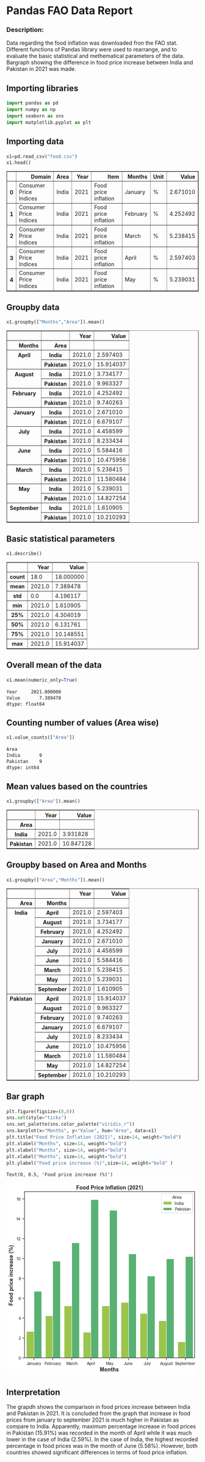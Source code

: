 # Pandas FAO Data Report
### Description:
Data regarding the food inflation was downloaded fron the FAO stat. Different functions of Pandas library were used to rearrange, and to evaluate the basic statistical and methematical parameters of the data. Bargraph showing the difference in food price increase between India and Pakistan in 2021 was made.

## Importing libraries


```python
import pandas as pd
import numpy as np
import seaborn as sns
import matplotlib.pyplot as plt
```

## Importing data


```python
x1=pd.read_csv("food.csv")
x1.head()
```




<div>
<style scoped>
    .dataframe tbody tr th:only-of-type {
        vertical-align: middle;
    }

    .dataframe tbody tr th {
        vertical-align: top;
    }

    .dataframe thead th {
        text-align: right;
    }
</style>
<table border="1" class="dataframe">
  <thead>
    <tr style="text-align: right;">
      <th></th>
      <th>Domain</th>
      <th>Area</th>
      <th>Year</th>
      <th>Item</th>
      <th>Months</th>
      <th>Unit</th>
      <th>Value</th>
    </tr>
  </thead>
  <tbody>
    <tr>
      <th>0</th>
      <td>Consumer Price Indices</td>
      <td>India</td>
      <td>2021</td>
      <td>Food price inflation</td>
      <td>January</td>
      <td>%</td>
      <td>2.671010</td>
    </tr>
    <tr>
      <th>1</th>
      <td>Consumer Price Indices</td>
      <td>India</td>
      <td>2021</td>
      <td>Food price inflation</td>
      <td>February</td>
      <td>%</td>
      <td>4.252492</td>
    </tr>
    <tr>
      <th>2</th>
      <td>Consumer Price Indices</td>
      <td>India</td>
      <td>2021</td>
      <td>Food price inflation</td>
      <td>March</td>
      <td>%</td>
      <td>5.238415</td>
    </tr>
    <tr>
      <th>3</th>
      <td>Consumer Price Indices</td>
      <td>India</td>
      <td>2021</td>
      <td>Food price inflation</td>
      <td>April</td>
      <td>%</td>
      <td>2.597403</td>
    </tr>
    <tr>
      <th>4</th>
      <td>Consumer Price Indices</td>
      <td>India</td>
      <td>2021</td>
      <td>Food price inflation</td>
      <td>May</td>
      <td>%</td>
      <td>5.239031</td>
    </tr>
  </tbody>
</table>
</div>



## Groupby data


```python
x1.groupby(["Months","Area"]).mean()
```




<div>
<style scoped>
    .dataframe tbody tr th:only-of-type {
        vertical-align: middle;
    }

    .dataframe tbody tr th {
        vertical-align: top;
    }

    .dataframe thead th {
        text-align: right;
    }
</style>
<table border="1" class="dataframe">
  <thead>
    <tr style="text-align: right;">
      <th></th>
      <th></th>
      <th>Year</th>
      <th>Value</th>
    </tr>
    <tr>
      <th>Months</th>
      <th>Area</th>
      <th></th>
      <th></th>
    </tr>
  </thead>
  <tbody>
    <tr>
      <th rowspan="2" valign="top">April</th>
      <th>India</th>
      <td>2021.0</td>
      <td>2.597403</td>
    </tr>
    <tr>
      <th>Pakistan</th>
      <td>2021.0</td>
      <td>15.914037</td>
    </tr>
    <tr>
      <th rowspan="2" valign="top">August</th>
      <th>India</th>
      <td>2021.0</td>
      <td>3.734177</td>
    </tr>
    <tr>
      <th>Pakistan</th>
      <td>2021.0</td>
      <td>9.963327</td>
    </tr>
    <tr>
      <th rowspan="2" valign="top">February</th>
      <th>India</th>
      <td>2021.0</td>
      <td>4.252492</td>
    </tr>
    <tr>
      <th>Pakistan</th>
      <td>2021.0</td>
      <td>9.740263</td>
    </tr>
    <tr>
      <th rowspan="2" valign="top">January</th>
      <th>India</th>
      <td>2021.0</td>
      <td>2.671010</td>
    </tr>
    <tr>
      <th>Pakistan</th>
      <td>2021.0</td>
      <td>6.679107</td>
    </tr>
    <tr>
      <th rowspan="2" valign="top">July</th>
      <th>India</th>
      <td>2021.0</td>
      <td>4.458599</td>
    </tr>
    <tr>
      <th>Pakistan</th>
      <td>2021.0</td>
      <td>8.233434</td>
    </tr>
    <tr>
      <th rowspan="2" valign="top">June</th>
      <th>India</th>
      <td>2021.0</td>
      <td>5.584416</td>
    </tr>
    <tr>
      <th>Pakistan</th>
      <td>2021.0</td>
      <td>10.475956</td>
    </tr>
    <tr>
      <th rowspan="2" valign="top">March</th>
      <th>India</th>
      <td>2021.0</td>
      <td>5.238415</td>
    </tr>
    <tr>
      <th>Pakistan</th>
      <td>2021.0</td>
      <td>11.580484</td>
    </tr>
    <tr>
      <th rowspan="2" valign="top">May</th>
      <th>India</th>
      <td>2021.0</td>
      <td>5.239031</td>
    </tr>
    <tr>
      <th>Pakistan</th>
      <td>2021.0</td>
      <td>14.827254</td>
    </tr>
    <tr>
      <th rowspan="2" valign="top">September</th>
      <th>India</th>
      <td>2021.0</td>
      <td>1.610905</td>
    </tr>
    <tr>
      <th>Pakistan</th>
      <td>2021.0</td>
      <td>10.210293</td>
    </tr>
  </tbody>
</table>
</div>



## Basic statistical parameters


```python
x1.describe()
```




<div>
<style scoped>
    .dataframe tbody tr th:only-of-type {
        vertical-align: middle;
    }

    .dataframe tbody tr th {
        vertical-align: top;
    }

    .dataframe thead th {
        text-align: right;
    }
</style>
<table border="1" class="dataframe">
  <thead>
    <tr style="text-align: right;">
      <th></th>
      <th>Year</th>
      <th>Value</th>
    </tr>
  </thead>
  <tbody>
    <tr>
      <th>count</th>
      <td>18.0</td>
      <td>18.000000</td>
    </tr>
    <tr>
      <th>mean</th>
      <td>2021.0</td>
      <td>7.389478</td>
    </tr>
    <tr>
      <th>std</th>
      <td>0.0</td>
      <td>4.196117</td>
    </tr>
    <tr>
      <th>min</th>
      <td>2021.0</td>
      <td>1.610905</td>
    </tr>
    <tr>
      <th>25%</th>
      <td>2021.0</td>
      <td>4.304019</td>
    </tr>
    <tr>
      <th>50%</th>
      <td>2021.0</td>
      <td>6.131761</td>
    </tr>
    <tr>
      <th>75%</th>
      <td>2021.0</td>
      <td>10.148551</td>
    </tr>
    <tr>
      <th>max</th>
      <td>2021.0</td>
      <td>15.914037</td>
    </tr>
  </tbody>
</table>
</div>



## Overall mean of the data


```python
x1.mean(numeric_only=True)
```




    Year     2021.000000
    Value       7.389478
    dtype: float64



## Counting number of values (Area wise)


```python
x1.value_counts(["Area"])
```




    Area    
    India       9
    Pakistan    9
    dtype: int64



## Mean values based on the countries


```python
x1.groupby(["Area"]).mean()
```




<div>
<style scoped>
    .dataframe tbody tr th:only-of-type {
        vertical-align: middle;
    }

    .dataframe tbody tr th {
        vertical-align: top;
    }

    .dataframe thead th {
        text-align: right;
    }
</style>
<table border="1" class="dataframe">
  <thead>
    <tr style="text-align: right;">
      <th></th>
      <th>Year</th>
      <th>Value</th>
    </tr>
    <tr>
      <th>Area</th>
      <th></th>
      <th></th>
    </tr>
  </thead>
  <tbody>
    <tr>
      <th>India</th>
      <td>2021.0</td>
      <td>3.931828</td>
    </tr>
    <tr>
      <th>Pakistan</th>
      <td>2021.0</td>
      <td>10.847128</td>
    </tr>
  </tbody>
</table>
</div>



## Groupby based on Area and Months


```python
x1.groupby(["Area","Months"]).mean()
```




<div>
<style scoped>
    .dataframe tbody tr th:only-of-type {
        vertical-align: middle;
    }

    .dataframe tbody tr th {
        vertical-align: top;
    }

    .dataframe thead th {
        text-align: right;
    }
</style>
<table border="1" class="dataframe">
  <thead>
    <tr style="text-align: right;">
      <th></th>
      <th></th>
      <th>Year</th>
      <th>Value</th>
    </tr>
    <tr>
      <th>Area</th>
      <th>Months</th>
      <th></th>
      <th></th>
    </tr>
  </thead>
  <tbody>
    <tr>
      <th rowspan="9" valign="top">India</th>
      <th>April</th>
      <td>2021.0</td>
      <td>2.597403</td>
    </tr>
    <tr>
      <th>August</th>
      <td>2021.0</td>
      <td>3.734177</td>
    </tr>
    <tr>
      <th>February</th>
      <td>2021.0</td>
      <td>4.252492</td>
    </tr>
    <tr>
      <th>January</th>
      <td>2021.0</td>
      <td>2.671010</td>
    </tr>
    <tr>
      <th>July</th>
      <td>2021.0</td>
      <td>4.458599</td>
    </tr>
    <tr>
      <th>June</th>
      <td>2021.0</td>
      <td>5.584416</td>
    </tr>
    <tr>
      <th>March</th>
      <td>2021.0</td>
      <td>5.238415</td>
    </tr>
    <tr>
      <th>May</th>
      <td>2021.0</td>
      <td>5.239031</td>
    </tr>
    <tr>
      <th>September</th>
      <td>2021.0</td>
      <td>1.610905</td>
    </tr>
    <tr>
      <th rowspan="9" valign="top">Pakistan</th>
      <th>April</th>
      <td>2021.0</td>
      <td>15.914037</td>
    </tr>
    <tr>
      <th>August</th>
      <td>2021.0</td>
      <td>9.963327</td>
    </tr>
    <tr>
      <th>February</th>
      <td>2021.0</td>
      <td>9.740263</td>
    </tr>
    <tr>
      <th>January</th>
      <td>2021.0</td>
      <td>6.679107</td>
    </tr>
    <tr>
      <th>July</th>
      <td>2021.0</td>
      <td>8.233434</td>
    </tr>
    <tr>
      <th>June</th>
      <td>2021.0</td>
      <td>10.475956</td>
    </tr>
    <tr>
      <th>March</th>
      <td>2021.0</td>
      <td>11.580484</td>
    </tr>
    <tr>
      <th>May</th>
      <td>2021.0</td>
      <td>14.827254</td>
    </tr>
    <tr>
      <th>September</th>
      <td>2021.0</td>
      <td>10.210293</td>
    </tr>
  </tbody>
</table>
</div>



## Bar graph


```python
plt.figure(figsize=(8,8))
sns.set(style="ticks")
sns.set_palette(sns.color_palette("viridis_r"))
sns.barplot(x="Months", y="Value", hue="Area", data=x1)
plt.title("Food Price Inflation (2021)", size=14, weight="bold")
plt.xlabel("Months", size=14, weight="bold")
plt.xlabel("Months", size=14, weight="bold")
plt.xlabel("Months", size=14, weight="bold")
plt.ylabel("Food price increase (%)",size=14, weight="bold" )

```




    Text(0, 0.5, 'Food price increase (%)')




    
![png](output_18_1.png)
    


## Interpretation
The grapdh shows the comparison in food prices increase between India and Pakistan in 2021. It is concluded from the graph that increase in food prices from january to september 2021 is much higher in Pakistan as compare to India. Apparently, maximum percentage increase in food prices in Pakistan (15.91%) was recorded in the month of April while it was much lower in the case of India (2.59%). In the case of India, the highest recorded percentage in food prices was in the month of June (5.58%). However, both countries showed significant differences in terms of food price inflation.
